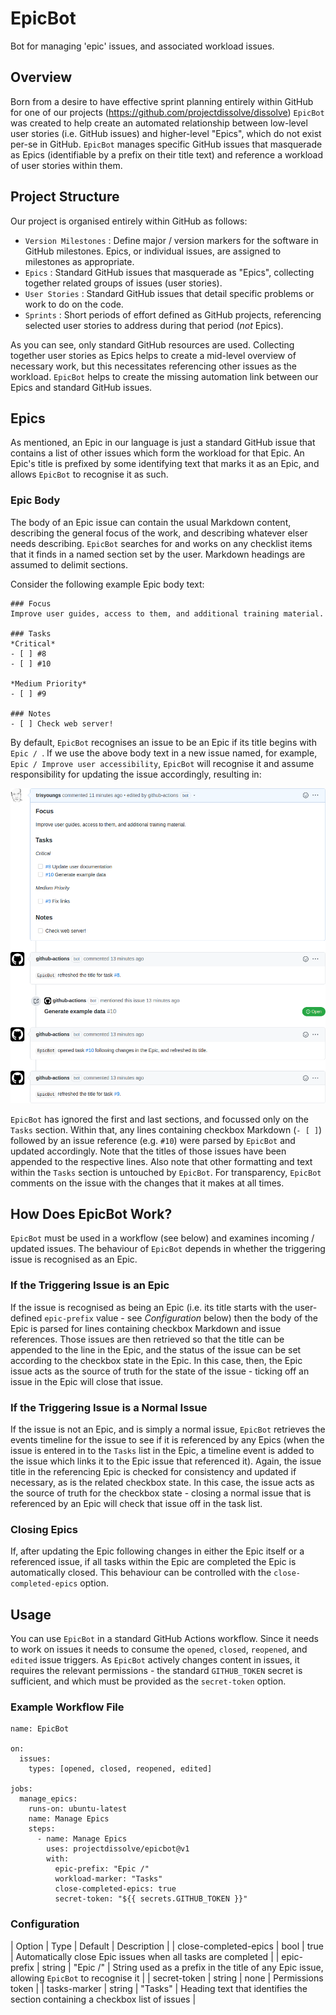 # EpicBot

Bot for managing 'epic' issues, and associated workload issues.

## Overview

Born from a desire to have effective sprint planning entirely within GitHub for one of our projects (https://github.com/projectdissolve/dissolve) `EpicBot` was created to help create an automated relationship between low-level user stories (i.e. GitHub issues) and higher-level "Epics", which do not exist per-se in GitHub. `EpicBot` manages specific GitHub issues that masquerade as Epics (identifiable by a prefix on their title text) and reference a workload of user stories within them.

## Project Structure

Our project is organised entirely within GitHub as follows:

- `Version Milestones` : Define major / version markers for the software in GitHub milestones. Epics, or individual issues, are assigned to milestones as appropriate.
- `Epics` : Standard GitHub issues that masquerade as "Epics", collecting together related groups of issues (user stories).
- `User Stories` : Standard GitHub issues that detail specific problems or work to do on the code.
- `Sprints` : Short periods of effort defined as GitHub projects, referencing selected user stories to address during that period (*not* Epics).

As you can see, only standard GitHub resources are used. Collecting together user stories as Epics helps to create a mid-level overview of necessary work, but this necessitates referencing other issues as the workload. `EpicBot` helps to create the missing automation link between our Epics and standard GitHub issues.

## Epics

As mentioned, an Epic in our language is just a standard GitHub issue that contains a list of other issues which form the workload for that Epic. An Epic's title is prefixed by some identifying text that marks it as an Epic, and allows `EpicBot` to recognise it as such.

### Epic Body

The body of an Epic issue can contain the usual Markdown content, describing the general focus of the work, and describing whatever elser needs describing. `EpicBot` searches for and works on any checklist items that it finds in a named section set by the user. Markdown headings are assumed to delimit sections.

Consider the following example Epic body text:

```
### Focus
Improve user guides, access to them, and additional training material.

### Tasks
*Critical*
- [ ] #8
- [ ] #10 

*Medium Priority*
- [ ] #9 

### Notes
- [ ] Check web server!
```

By default, `EpicBot` recognises an issue to be an Epic if its title begins with `Epic / `. If we use the above body text in a new issue named, for example, `Epic / Improve user accessibility`, `EpicBot` will recognise it and assume responsibility for updating the issue accordingly, resulting in:

![](example-epic.png)

`EpicBot` has ignored the first and last sections, and focussed only on the `Tasks` section. Within that, any lines containing checkbox Markdown (`- [ ]`) followed by an issue reference (e.g. `#10`) were parsed by `EpicBot` and updated accordingly. Note that the titles of those issues have been appended to the respective lines. Also note that other formatting and text within the `Tasks` section is untouched by `EpicBot`. For transparency, `EpicBot` comments on the issue with the changes that it makes at all times.

## How Does EpicBot Work?

`EpicBot` must be used in a workflow (see below) and examines incoming / updated issues. The behaviour of `EpicBot` depends in whether the triggering issue is recognised as an Epic.

### If the Triggering Issue is an Epic

If the issue is recognised as being an Epic (i.e. its title starts with the user-defined `epic-prefix` value - see *Configuration* below) then the body of the Epic is parsed for lines containing checkbox Markdown and issue references. Those issues are then retrieved so that the title can be appended to the line in the Epic, and the status of the issue can be set according to the checkbox state in the Epic.  In this case, then, the Epic issue acts as the source of truth for the state of the issue - ticking off an issue in the Epic will close that issue.

### If the Triggering Issue is a Normal Issue

If the issue is not an Epic, and is simply a normal issue, `EpicBot` retrieves the events timeline for the issue to see if it is referenced by any Epics (when the issue is entered in to the `Tasks` list in the Epic, a timeline event is added to the issue which links it to the Epic issue that referenced it). Again, the issue title in the referencing Epic is checked for consistency and updated if necessary, as is the related checkbox state. In this case, the issue acts as the source of truth for the checkbox state - closing a normal issue that is referenced by an Epic will check that issue off in the task list.

### Closing Epics

If, after updating the Epic following changes in either the Epic itself or a referenced issue, if all tasks within the Epic are completed the Epic is automatically closed. This behaviour can be controlled with the `close-completed-epics` option.

## Usage

You can use `EpicBot` in a standard GitHub Actions workflow. Since it needs to work on issues it needs to consume the `opened`, `closed`, `reopened`, and `edited` issue triggers. As `EpicBot` actively changes content in issues, it requires the relevant permissions - the standard `GITHUB_TOKEN` secret is sufficient, and which must be provided as the `secret-token` option.

### Example Workflow File

```
name: EpicBot

on:
  issues:
    types: [opened, closed, reopened, edited]

jobs:
  manage_epics:
    runs-on: ubuntu-latest
    name: Manage Epics
    steps:
      - name: Manage Epics
        uses: projectdissolve/epicbot@v1
        with:
          epic-prefix: "Epic /"
          workload-marker: "Tasks"
          close-completed-epics: true
          secret-token: "${{ secrets.GITHUB_TOKEN }}"
```

### Configuration

| Option | Type | Default | Description |
| close-completed-epics | bool | true | Automatically close Epic issues when all tasks are completed |
| epic-prefix | string | "Epic /" | String used as a prefix in the title of any Epic issue, allowing `EpicBot` to recognise it |
| secret-token | string | none | Permissions token |
| tasks-marker | string | "Tasks" | Heading text that identifies the section containing a checkbox list of issues |
